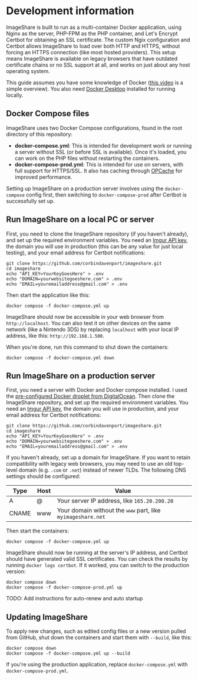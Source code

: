 # Development information

ImageShare is built to run as a multi-container Docker application, using Nginx as the server, PHP-FPM as the PHP container, and Let's Encrypt Certbot for obtaining an SSL certificate. The custom Ngix configuration and Certbot allows ImageShare to load over both HTTP and HTTPS, without forcing an HTTPS connection (like most hosted providers). This setup means ImageShare is available on legacy browsers that have outdated certificate chains or no SSL support at all, and works on just about any host operating system.

This guide assumes you have some knowledge of Docker ([this video](https://www.youtube.com/watch?v=Gjnup-PuquQ) is a simple overview). You also need [Docker Desktop](https://www.docker.com/products/docker-desktop/) installed for running locally.

## Docker Compose files

ImageShare uses two Docker Compose configurations, found in the root directory of this repository:

- **docker-compose.yml**: This is intended for development work or running a server without SSL (or before SSL is available). Once it's loaded, you can work on the PHP files without restarting the containers.
- **docker-compose-prod.yml**: This is intended for use on servers, with full support for HTTPS/SSL. It also has caching through [OPCache](https://www.php.net/manual/en/intro.opcache.php) for improved performance.

Setting up ImageShare on a production server involves using the `docker-compose` config first, then switching to `docker-compose-prod` after Certbot is successfully set up.

## Run ImageShare on a local PC or server

First, you need to clone the ImageShare repository (if you haven't already), and set up the required environment variables. You need an [Imgur API key](https://api.imgur.com/oauth2/addclient), the domain you will use in production (this can be any value for just local testing), and your email address for Certbot notifications:

```
git clone https://github.com/corbindavenport/imageshare.git
cd imageshare
echo "API_KEY=YourKeyGoesHere" > .env
echo "DOMAIN=yourwebsitegoeshere.com" > .env
echo "EMAIL=youremailaddress@gmail.com" > .env
```

Then start the application like this:

```
docker compose -f docker-compose.yml up
```

ImageShare should now be accessible in your web browser from `http://localhost`. You can also test it on other devices on the same network (like a Nintendo 3DS) by replacing `localhost` with your local IP address, like this: `http://192.168.1.500`.

When you're done, run this command to shut down the containers:

```
docker compose -f docker-compose.yml down
```

## Run ImageShare on a production server

First, you need a server with Docker and Docker compose installed. I used the [pre-configured Docker droplet from DigitalOcean](https://marketplace.digitalocean.com/apps/docker). Then clone the ImageShare repository, and set up the required environment variables. You need an [Imgur API key](https://api.imgur.com/oauth2/addclient), the domain you will use in production, and your email address for Certbot notifications:

```
git clone https://github.com/corbindavenport/imageshare.git
cd imageshare
echo "API_KEY=YourKeyGoesHere" > .env
echo "DOMAIN=yourwebsitegoeshere.com" > .env
echo "EMAIL=youremailaddress@gmail.com" > .env
```

If you haven't already, set up a domain for ImageShare. If you want to retain compatibility with legacy web browsers, you may need to use an old top-level domain (e.g. `.com` or `.net`) instead of newer TLDs. The following DNS settings should be configured:

| Type  | Host  | Value                                                       |
| ----- | ----- | ----------------------------------------------------------- |
| A     | @     | Your server IP address, like `165.20.200.20`                |
| CNAME | www   | Your domain without the `www` part, like `myimageshare.net` |

Then start the containers:

```
docker compose -f docker-compose.yml up
```

ImageShare should now be running at the server's IP address, and Certbot should have generated valid SSL certificates. You can check the results by running `docker logs certbot`. If it worked, you can switch to the production version:

```
docker compose down
docker compose -f docker-compose-prod.yml up
```

TODO: Add instructions for auto-renew and auto startup

## Updating ImageShare

To apply new changes, such as edited config files or a new version pulled from GitHub, shut down the containers and start them with `--build`, like this:

```
docker compose down
docker compose -f docker-compose.yml up --build
```

If you're using the production application, replace `docker-compose.yml` with `docker-compose-prod.yml`.